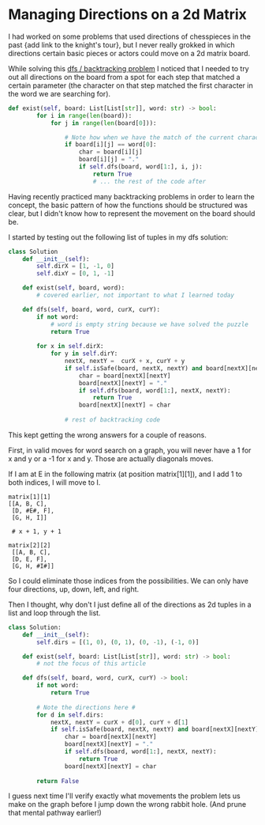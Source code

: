 # Managing Directions on a 2d Matrix

I had worked on some problems that used directions of chesspieces in the past {add link to the knight's tour}, but I never really grokked in which directions certain basic pieces or actors could move on a 2d matrix board.

While solving this [dfs / backtracking problem](https://leetcode.com/problems/word-search/) I noticed that I needed to try out all directions on the board from a spot for each step that matched a certain parameter (the character on that step matched the first character in the word we are searching for).

```python
def exist(self, board: List[List[str]], word: str) -> bool:
        for i in range(len(board)):
            for j in range(len(board[0])):

                # Note how when we have the match of the current character to the first character of the word, we mark it in the data structure and proceed to test out all solutions starting from this place on the board to see if we find the word.
                if board[i][j] == word[0]:
                    char = board[i][j]
                    board[i][j] = "."
                    if self.dfs(board, word[1:], i, j):
                        return True
                        # ... the rest of the code after
```

Having recently practiced many backtracking problems in order to learn the concept, the basic pattern of how the functions should be structured was clear, but I didn't know how to represent the movement on the board should be.

I started by testing out the following list of tuples in my dfs solution:
```python
class Solution
    def __init__(self):
        self.dirX = [1, -1, 0]
        self.dixY = [0, 1, -1]

    def exist(self, board, word):
        # covered earlier, not important to what I learned today

    def dfs(self, board, word, curX, curY):
        if not word:
            # word is empty string because we have solved the puzzle
            return True
        
        for x in self.dirX:
            for y in self.dirY:
                nextX, nextY =  curX + x, curY + y
                if self.isSafe(board, nextX, nextY) and board[nextX][nextY] == word[0]:
                    char = board[nextX][nextY]
                    board[nextX][nextY] = "."
                    if self.dfs(board, word[1:], nextX, nextY):
                        return True
                    board[nextX][nextY] = char
                        
                # rest of backtracking code
```

This kept getting the wrong answers for a couple of reasons.

First, in valid moves for word search on a graph, you will never have a 1 for x and y or a -1 for x and y.  Those are actually diagonals moves.

If I am at E in the following matrix (at position matrix[1][1]), and I add 1 to both indices, I will move to I.

```
matrix[1][1]
[[A, B, C],
 [D, #E#, F],
 [G, H, I]]

 # x + 1, y + 1

matrix[2][2]
 [[A, B, C],
 [D, E, F],
 [G, H, #I#]]
 ```

So I could eliminate those indices from the possibilities.
We can only have four directions, up, down, left, and right.

Then I thought, why don't I just define all of the directions as 2d tuples in a list and loop through the list.

```python
class Solution:
    def __init__(self):
        self.dirs = [(1, 0), (0, 1), (0, -1), (-1, 0)]

    def exist(self, board: List[List[str]], word: str) -> bool:
        # not the focus of this article

    def dfs(self, board, word, curX, curY) -> bool:
        if not word:
            return True
        
        # Note the directions here #
        for d in self.dirs:
            nextX, nextY = curX + d[0], curY + d[1]
            if self.isSafe(board, nextX, nextY) and board[nextX][nextY] == word[0]:
                char = board[nextX][nextY]
                board[nextX][nextY] = "."
                if self.dfs(board, word[1:], nextX, nextY):
                    return True
                board[nextX][nextY] = char
                    
        return False

```

I guess next time I'll verify exactly what movements the problem lets us make on the graph before I jump down the wrong rabbit hole. (And prune that mental pathway earlier!)